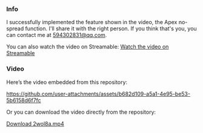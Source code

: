 ### Info

I successfully implemented the feature shown in the video, the Apex no-spread function. I'll share it with the right person. If you think that's you, you can contact me at 594302831@qq.com.

You can also watch the video on Streamable:
[Watch the video on Streamable](https://streamable.com/2wol8a)

### Video


Here’s the video embedded from this repository:

https://github.com/user-attachments/assets/b682d109-a5a1-4e95-be53-5b6158d6f7fc



Or you can download the video directly from the repository:

[Download 2wol8a.mp4](https://github.com/joker594302831/apex-nospread/blob/master/2wol8a.mp4)
